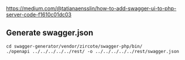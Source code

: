 https://medium.com/@tatianaensslin/how-to-add-swagger-ui-to-php-server-code-f1610c01dc03

## Generate swagger.json
```shell
cd swagger-generator/vendor/zircote/swagger-php/bin/
./openapi ../../../../../rest/ -o ../../../../../rest/swagger.json
```
